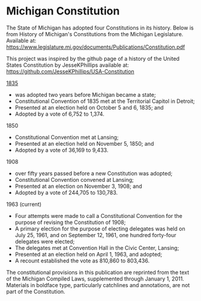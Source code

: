 # Michigan Constitution

The State of Michigan has adopted four Constitutions in its history. Below is from History of Michigan's Constitutions from the Michigan Legislature. Available at: https://www.legislature.mi.gov/documents/Publications/Constitution.pdf 

This project was inspired by the github page of a history of the United States Constitution by JesseKPhillips available at: https://github.com/JesseKPhillips/USA-Constitution 

[1835](https://github.com/michnaugh1/Michigan_Constitution/blob/master/1835/README.md)
- was adopted two years before Michigan became a state;
- Constitutional Convention of 1835 met at the Territorial Capitol in Detroit; 
- Presented at an election held on October 5 and 6, 1835; and 
- Adopted by a vote of 6,752 to 1,374.

1850 
- Constitutional Convention met at Lansing; 
- Presented at an election held on November 5, 1850; and 
- Adopted by a vote of 36,169 to 9,433. 

1908 
- over fifty years passed before a new Constitution was adopted; 
- Constitutional Convention convened at Lansing; 
- Presented at an election on November 3, 1908; and
- Adopted by a vote of 244,705 to 130,783.

1963 (current) 
- Four attempts were made to call a Constitutional Convention for the purpose of revising the Constitution of 1908; 
- A primary election for the purpose of electing delegates was held on July 25, 1961, and on September 12, 1961, one hundred forty-four delegates were elected; 
- The delegates met at Convention Hall in the Civic Center, Lansing;
- Presented at an election held on April 1, 1963, and adopted; 
- A recount established the vote as 810,860 to 803,436.

The constitutional provisions in this publication are reprinted from the text of the Michigan Compiled Laws, supplemented through January 1, 2011. Materials in boldface type, particularly catchlines and annotations, are not part of the Constitution.
